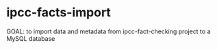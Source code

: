 ipcc-facts-import
=================

GOAL: to import data and metadata from ipcc-fact-checking project to a MySQL database
